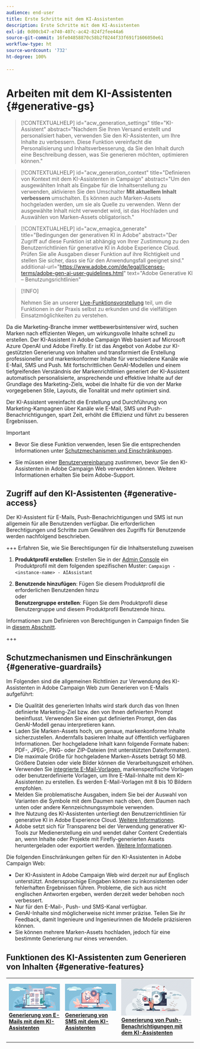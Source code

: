 ```yaml
---
audience: end-user
title: Erste Schritte mit dem KI-Assistenten
description: Erste Schritte mit dem KI-Assistenten
exl-id: 0d00cb47-e740-407c-ac42-824f2fee44a6
source-git-commit: 16fe04858870c58b2f0244f33f691f1606050e61
workflow-type: ht
source-wordcount: '732'
ht-degree: 100%

---
```


# Arbeiten mit dem KI-Assistenten {#generative-gs}

>[!CONTEXTUALHELP]
>id="acw_generation_settings"
>title="KI-Assistent"
>abstract="Nachdem Sie Ihren Versand erstellt und personalisiert haben, verwenden Sie den KI-Assistenten, um Ihre Inhalte zu verbessern. Diese Funktion vereinfacht die Personalisierung und Inhaltsverbesserung, da Sie den Inhalt durch eine Beschreibung dessen, was Sie generieren möchten, optimieren können."

>[!CONTEXTUALHELP]
>id="acw_generation_context"
>title="Definieren von Kontext mit dem KI-Assistenten in Campaign"
>abstract="Um den ausgewählten Inhalt als Eingabe für die Inhaltserstellung zu verwenden, aktivieren Sie den Umschalter **Mit aktuellem Inhalt verbessern** umschalten. Es können auch Marken-Assets hochgeladen werden, um sie als Quelle zu verwenden. Wenn der ausgewählte Inhalt nicht verwendet wird, ist das Hochladen und Auswählen von Marken-Assets obligatorisch."

>[!CONTEXTUALHELP]
>id="acw_emagica_generate"
>title="Bedingungen der generativen KI in Adobe"
>abstract="Der Zugriff auf diese Funktion ist abhängig von Ihrer Zustimmung zu den Benutzerrichtlinien für generative KI in Adobe Experience Cloud.  Prüfen Sie alle Ausgaben dieser Funktion auf ihre Richtigkeit und stellen Sie sicher, dass sie für den Anwendungsfall geeignet sind."
>additional-url="https://www.adobe.com/de/legal/licenses-terms/adobe-gen-ai-user-guidelines.html" text="Adobe Generative KI – Benutzungsrichtlinien"

>[!INFO]
>
>Nehmen Sie an unserer [Live-Funktionsvorstellung](https://experienceleague.adobe.com/de/apps/journey-optimizer/ai-assistant-content-accelerator) teil, um die Funktionen in der Praxis selbst zu erkunden und die vielfältigen Einsatzmöglichkeiten zu verstehen.

Da die Marketing-Branche immer wettbewerbsintensiver wird, suchen Marken nach effizienten Wegen, um wirkungsvolle Inhalte schnell zu erstellen. Der KI-Assistent in Adobe Campaign Web basiert auf Microsoft Azure OpenAI und Adobe Firefly. Er ist das Angebot von Adobe zur KI-gestützten Generierung von Inhalten und transformiert die Erstellung professioneller und markenkonformer Inhalte für verschiedene Kanäle wie E-Mail, SMS und Push. Mit fortschrittlichen GenAI-Modellen und einem tiefgreifenden Verständnis der Markenrichtlinien generiert der KI-Assistent automatisch personalisierte, ansprechende und effektive Inhalte auf der Grundlage des Marketing-Ziels, wobei die Inhalte für die von der Marke vorgegebenen Stile, Layouts, die Tonalität und mehr optimiert sind.

Der KI-Assistent vereinfacht die Erstellung und Durchführung von Marketing-Kampagnen über Kanäle wie E-Mail, SMS und Push-Benachrichtigungen, spart Zeit, erhöht die Effizienz und führt zu besseren Ergebnissen.

>[!IMPORTANT]
>
>* Bevor Sie diese Funktion verwenden, lesen Sie die entsprechenden Informationen unter [Schutzmechanismen und Einschränkungen](#generative-guardrails).
>
>* Sie müssen einer [Benutzervereinbarung](https://www.adobe.com/de/legal/licenses-terms/adobe-dx-gen-ai-user-guidelines.html) zustimmen, bevor Sie den KI-Assistenten in Adobe Campaign Web verwenden können. Weitere Informationen erhalten Sie beim Adobe-Support.

## Zugriff auf den KI-Assistenten {#generative-access}

Der KI-Assistent für E-Mails, Push-Benachrichtigungen und SMS ist nun allgemein für alle Benutzenden verfügbar. Die erforderlichen Berechtigungen und Schritte zum Gewähren des Zugriffs für Benutzende werden nachfolgend beschrieben.

+++ Erfahren Sie, wie Sie Berechtigungen für die Inhaltserstellung zuweisen

1. **Produktprofil erstellen**: Erstellen Sie in der [Admin Console](https://stage.adminconsole.adobe.com/) ein Produktprofil mit dem folgenden spezifischen Muster:
   `Campaign - <instance-name> - AIAssistant`

1. **Benutzende hinzufügen**: Fügen Sie diesem Produktprofil die erforderlichen Benutzenden hinzu\
   oder\
   **Benutzergruppe erstellen**: Fügen Sie dem Produktprofil diese Benutzergruppe und diesem Produktprofil Benutzende hinzu.

Informationen zum Definieren von Berechtigungen in Campaign finden Sie in [diesem Abschnitt](../get-started/permissions.md).

+++

## Schutzmechanismen und Einschränkungen {#generative-guardrails}

Im Folgenden sind die allgemeinen Richtlinien zur Verwendung des KI-Assistenten in Adobe Campaign Web zum Generieren von E-Mails aufgeführt:

* Die Qualität des generierten Inhalts wird stark durch das von Ihnen definierte Marketing-Ziel bzw. den von Ihnen definierten Prompt beeinflusst. Verwenden Sie einen gut definierten Prompt, den das GenAI-Modell genau interpretieren kann.
* Laden Sie Marken-Assets hoch, um genaue, markenkonforme Inhalte sicherzustellen. Andernfalls basieren Inhalte auf öffentlich verfügbaren Informationen. Der hochgeladene Inhalt kann folgende Formate haben: PDF-, JPEG-, PNG- oder ZIP-Dateien (mit unterstützten Dateiformaten).
* Die maximale Größe für hochgeladene Marken-Assets beträgt 50 MB.  Größere Dateien oder viele Bilder können die Verarbeitungszeit erhöhen.
* Verwenden Sie [integrierte E-Mail-Vorlagen](../content/create-email-templates.md), markenspezifische Vorlagen oder benutzerdefinierte Vorlagen, um Ihre E-Mail-Inhalte mit dem KI-Assistenten zu erstellen. Es werden E-Mail-Vorlagen mit 8 bis 10 Bildern empfohlen.
* Melden Sie problematische Ausgaben, indem Sie bei der Auswahl von Varianten die Symbole mit dem Daumen nach oben, dem Daumen nach unten oder andere Kennzeichnungssymbole verwenden.
* Ihre Nutzung des KI-Assistenten unterliegt den Benutzerrichtlinien für generative KI in Adobe Experience Cloud. [Weitere Informationen](https://www.adobe.com/de/legal/licenses-terms/adobe-dx-gen-ai-user-guidelines.html).
* Adobe setzt sich für Transparenz bei der Verwendung generativer KI-Tools zur Medienerstellung ein und wendet daher Content Credentials an, wenn Inhalte oder Projekte mit Firefly-generierten Assets heruntergeladen oder exportiert werden. [Weitere Informationen](https://helpx.adobe.com/de/firefly/using/content-credentials.html).

Die folgenden Einschränkungen gelten für den KI-Assistenten in Adobe Campaign Web:

* Der KI-Assistent in Adobe Campaign Web wird derzeit nur auf Englisch unterstützt. Anderssprachige Eingaben können zu inkonsistenten oder fehlerhaften Ergebnissen führen. Probleme, die sich aus nicht englischen Antworten ergeben, werden derzeit weder behoben noch verbessert.
* Nur für den E-Mail-, Push- und SMS-Kanal verfügbar.
* GenAI-Inhalte sind möglicherweise nicht immer präzise. Teilen Sie ihr Feedback, damit Ingenieure und Ingenieurinnen die Modelle präzisieren können.
* Sie können mehrere Marken-Assets hochladen, jedoch für eine bestimmte Generierung nur eines verwenden.

## Funktionen des KI-Assistenten zum Generieren von Inhalten {#generative-features}

<table style="table-layout:fixed"><tr style="border: 0;">
<td>
<a href="generative-content.md">
<img alt="[Generierung von E-Mails mit dem KI-Assistenten]" src="assets/do-not-localize/text-genai.jpeg">
</a>
<div>
<a href="generative-content.md"><strong>Generierung von E-Mails mit dem KI-Assistenten</strong></a>
</div>
<p>
</td>
<td>
<a href="generative-sms.md">
<img alt="[Generierung von SMS mit dem KI-Assistenten]" src="assets/do-not-localize/image-genai.jpeg">
</a>
<div><a href="generative-sms.md"><strong>Generierung von SMS mit dem KI-Assistenten</strong>
</div>
<p>
</td>
<td>
<a href="generative-push.md">
<img alt="[Generierung von Push-Benachrichtigungen mit dem KI-Assistenten]" src="assets/do-not-localize/email-genai.jpeg">
</a>
<div>
<a href="generative-push.md"><strong>Generierung von Push-Benachrichtigungen mit dem KI-Assistenten</strong></a>
</div>
<p></td>
</tr></table>